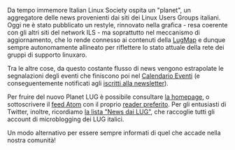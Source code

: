 <!--
.. title: Il Nuovo Planet LUG
.. slug: il-nuovo-planet-lug
.. date: 2015-02-18 00:00:00
.. tags: 
.. category: 
.. link: 
.. description: 
.. type: text
.. image_copy: 
.. previewimage:
-->

Da tempo immemore Italian Linux Society ospita un "planet", un aggregatore delle news provenienti dai siti dei Linux Users Groups italiani. Oggi ne è stato pubblicato un restyle, rinnovato nella grafica - resa coerente con gli altri siti del network ILS - ma soprattutto nel meccanismo di aggiornamento, che lo rende connesso ai contenuti della <a href="https://lugmap.linux.it/">LugMap</a> e dunque sempre autonomamente allineato per riflettere lo stato attuale della rete dei gruppi di supporto linuxaro.

Tra le altre cose, da questo costante flusso di news vengono estrapolate le segnalazioni degli eventi che finiscono poi nel <a href="https://lugmap.linux.it/eventi/" rel="nofollow">Calendario Eventi</a> (e conseguentemente notificati agli <a href="/newsletter">iscritti alla newsletter</a>).

Per fruire del nuovo Planet LUG è possibile consultare <a href="https://planet.linux.it/lug/" rel="nofollow">la homepage</a>, o sottoscrivere il <a href="https://planet.linux.it/lug/atom.xml" rel="nofollow">feed Atom</a> con il proprio <a rel="nofollow" href="https://en.wikipedia.org/wiki/Comparison_of_feed_aggregators">reader preferito</a>. Per gli entusiasti di Twitter, inoltre, ricordiamo <a rel="nofollow" href="https://twitter.com/LugMap/lists/news-dai-lug">la lista "News dai LUG"</a>, che raccoglie tutti gli account di microblogging dei LUG italici.

Un modo alternativo per essere sempre informati di quel che accade nella nostra comunità!